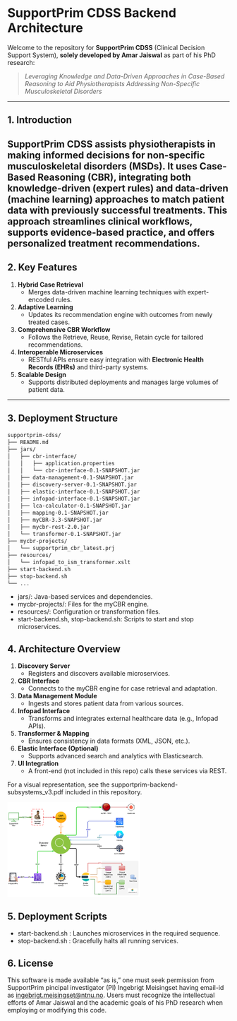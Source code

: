 # SupportPrim CDSS Backend Architecture
Welcome to the repository for **SupportPrim CDSS** (Clinical Decision Support System), **solely developed by Amar Jaiswal** as part of his PhD research:
> *Leveraging Knowledge and Data-Driven Approaches in Case-Based Reasoning to Aid Physiotherapists Addressing Non-Specific Musculoskeletal Disorders*
---
## 1. Introduction
**SupportPrim CDSS** assists physiotherapists in making informed decisions for **non-specific musculoskeletal disorders (MSDs)**. It uses **Case-Based Reasoning (CBR)**, integrating both **knowledge-driven** (expert rules) and **data-driven** (machine learning) approaches to match patient data with previously successful treatments. This approach streamlines clinical workflows, supports evidence-based practice, and offers **personalized treatment recommendations**.
---
## 2. Key Features
1. **Hybrid Case Retrieval**  
   - Merges data-driven machine learning techniques with expert-encoded rules.
2. **Adaptive Learning**  
   - Updates its recommendation engine with outcomes from newly treated cases.
3. **Comprehensive CBR Workflow**  
   - Follows the Retrieve, Reuse, Revise, Retain cycle for tailored recommendations.
4. **Interoperable Microservices**  
   - RESTful APIs ensure easy integration with **Electronic Health Records (EHRs)** and third-party systems.
5. **Scalable Design**  
   - Supports distributed deployments and manages large volumes of patient data.
---
## 3. Deployment Structure
```plaintext
supportprim-cdss/
├── README.md
├── jars/
│   ├── cbr-interface/
│   │   ├── application.properties
│   │   └── cbr-interface-0.1-SNAPSHOT.jar
│   ├── data-management-0.1-SNAPSHOT.jar
│   ├── discovery-server-0.1-SNAPSHOT.jar
│   ├── elastic-interface-0.1-SNAPSHOT.jar
│   ├── infopad-interface-0.1-SNAPSHOT.jar
│   ├── lca-calculator-0.1-SNAPSHOT.jar
│   ├── mapping-0.1-SNAPSHOT.jar
│   ├── myCBR-3.3-SNAPSHOT.jar
│   ├── mycbr-rest-2.0.jar
│   └── transformer-0.1-SNAPSHOT.jar
├── mycbr-projects/
│   └── supportprim_cbr_latest.prj
├── resources/
│   └── infopad_to_ism_transformer.xslt
├── start-backend.sh
├── stop-backend.sh
└── ...
```
- jars/: Java-based services and dependencies.
- mycbr-projects/: Files for the myCBR engine.
- resources/: Configuration or transformation files.
- start-backend.sh, stop-backend.sh: Scripts to start and stop microservices.
## 4. Architecture Overview
1. **Discovery Server**  
    - Registers and discovers available microservices.
2. **CBR Interface**
    - Connects to the myCBR engine for case retrieval and adaptation.
3. **Data Management Module**
    - Ingests and stores patient data from various sources.
4. **Infopad Interface**
    - Transforms and integrates external healthcare data (e.g., Infopad APIs).
5. **Transformer & Mapping**
    - Ensures consistency in data formats (XML, JSON, etc.).
6. **Elastic Interface (Optional)**
    - Supports advanced search and analytics with Elasticsearch.
7. **UI Integration**
    - A front-end (not included in this repo) calls these services via REST.

For a visual representation, see the supportprim-backend-subsystems_v3.pdf included in this repository.

<img src="./doc/supportprim-backend-subsystems-2023-11-06.png" alt="SupportPrim CDSS Backend Architecture" width="300"/>

## 5. Deployment Scripts
  - start-backend.sh : 
  Launches microservices in the required sequence.
  - stop-backend.sh : 
  Gracefully halts all running services.
## 6. License
This software is made available “as is,” one must seek permission from SupportPrim pincipal investigator (PI) Ingebrigt Meisingset having email-id as  ingebrigt.meisingset@ntnu.no. 
Users must recognize the intellectual efforts of Amar Jaiswal and the academic goals of his PhD research when employing or modifying this code.

